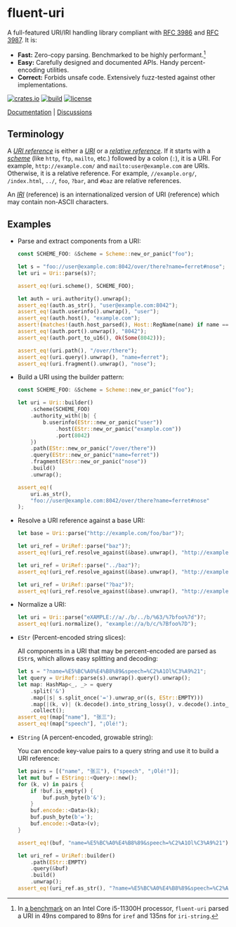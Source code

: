# fluent-uri

A full-featured URI/IRI handling library compliant with [RFC 3986] and [RFC 3987]. It is:

- **Fast:** Zero-copy parsing. Benchmarked to be highly performant.[^bench-res]
- **Easy:** Carefully designed and documented APIs. Handy percent-encoding utilities.
- **Correct:** Forbids unsafe code. Extensively fuzz-tested against other implementations.

[![crates.io](https://img.shields.io/crates/v/fluent-uri.svg)](https://crates.io/crates/fluent-uri)
[![build](https://img.shields.io/github/actions/workflow/status/yescallop/fluent-uri-rs/ci.yml
)](https://github.com/yescallop/fluent-uri-rs/actions/workflows/ci.yml)
[![license](https://img.shields.io/crates/l/fluent-uri.svg)](/LICENSE)

[Documentation](https://docs.rs/fluent-uri) | [Discussions](https://github.com/yescallop/fluent-uri-rs/discussions)

[RFC 3986]: https://datatracker.ietf.org/doc/html/rfc3986
[RFC 3987]: https://datatracker.ietf.org/doc/html/rfc3987
[^bench-res]: In [a benchmark](https://github.com/yescallop/fluent-uri-rs/blob/main/bench/benches/bench.rs)
    on an Intel Core i5-11300H processor, `fluent-uri` parsed a URI
    in 49ns compared to 89ns for `iref` and 135ns for `iri-string`.

## Terminology

A *[URI reference]* is either a *[URI]* or a *[relative reference]*. If it starts with a *[scheme]*
(like `http`, `ftp`, `mailto`, etc.) followed by a colon (`:`), it is a URI. For example,
`http://example.com/` and `mailto:user@example.com` are URIs. Otherwise, it is
a relative reference. For example, `//example.org/`, `/index.html`, `../`, `foo`,
`?bar`, and `#baz` are relative references.

An *[IRI]* (reference) is an internationalized version of URI (reference)
which may contain non-ASCII characters.

[URI reference]: https://datatracker.ietf.org/doc/html/rfc3986#section-4.1
[URI]: https://datatracker.ietf.org/doc/html/rfc3986#section-3
[IRI]: https://datatracker.ietf.org/doc/html/rfc3987#section-2.2
[relative reference]: https://datatracker.ietf.org/doc/html/rfc3986#section-4.2
[scheme]: https://datatracker.ietf.org/doc/html/rfc3986#section-3.1

## Examples

- Parse and extract components from a URI:

    ```rust
    const SCHEME_FOO: &Scheme = Scheme::new_or_panic("foo");

    let s = "foo://user@example.com:8042/over/there?name=ferret#nose";
    let uri = Uri::parse(s)?;

    assert_eq!(uri.scheme(), SCHEME_FOO);

    let auth = uri.authority().unwrap();
    assert_eq!(auth.as_str(), "user@example.com:8042");
    assert_eq!(auth.userinfo().unwrap(), "user");
    assert_eq!(auth.host(), "example.com");
    assert!(matches!(auth.host_parsed(), Host::RegName(name) if name == "example.com"));
    assert_eq!(auth.port().unwrap(), "8042");
    assert_eq!(auth.port_to_u16(), Ok(Some(8042)));

    assert_eq!(uri.path(), "/over/there");
    assert_eq!(uri.query().unwrap(), "name=ferret");
    assert_eq!(uri.fragment().unwrap(), "nose");
    ```

- Build a URI using the builder pattern:

    ```rust
    const SCHEME_FOO: &Scheme = Scheme::new_or_panic("foo");

    let uri = Uri::builder()
        .scheme(SCHEME_FOO)
        .authority_with(|b| {
            b.userinfo(EStr::new_or_panic("user"))
                .host(EStr::new_or_panic("example.com"))
                .port(8042)
        })
        .path(EStr::new_or_panic("/over/there"))
        .query(EStr::new_or_panic("name=ferret"))
        .fragment(EStr::new_or_panic("nose"))
        .build()
        .unwrap();

    assert_eq!(
        uri.as_str(),
        "foo://user@example.com:8042/over/there?name=ferret#nose"
    );
    ```

- Resolve a URI reference against a base URI:

    ```rust
    let base = Uri::parse("http://example.com/foo/bar")?;

    let uri_ref = UriRef::parse("baz")?;
    assert_eq!(uri_ref.resolve_against(&base).unwrap(), "http://example.com/foo/baz");

    let uri_ref = UriRef::parse("../baz")?;
    assert_eq!(uri_ref.resolve_against(&base).unwrap(), "http://example.com/baz");

    let uri_ref = UriRef::parse("?baz")?;
    assert_eq!(uri_ref.resolve_against(&base).unwrap(), "http://example.com/foo/bar?baz");
    ```

- Normalize a URI:

    ```rust
    let uri = Uri::parse("eXAMPLE://a/./b/../b/%63/%7bfoo%7d")?;
    assert_eq!(uri.normalize(), "example://a/b/c/%7Bfoo%7D");
    ```

- `EStr` (Percent-encoded string slices):

    All components in a URI that may be percent-encoded are parsed as `EStr`s,
    which allows easy splitting and decoding:

    ```rust
    let s = "?name=%E5%BC%A0%E4%B8%89&speech=%C2%A1Ol%C3%A9%21";
    let query = UriRef::parse(s).unwrap().query().unwrap();
    let map: HashMap<_, _> = query
        .split('&')
        .map(|s| s.split_once('=').unwrap_or((s, EStr::EMPTY)))
        .map(|(k, v)| (k.decode().into_string_lossy(), v.decode().into_string_lossy()))
        .collect();
    assert_eq!(map["name"], "张三");
    assert_eq!(map["speech"], "¡Olé!");
    ```

- `EString` (A percent-encoded, growable string):

    You can encode key-value pairs to a query string and use it to build a URI reference:

    ```rust
    let pairs = [("name", "张三"), ("speech", "¡Olé!")];
    let mut buf = EString::<Query>::new();
    for (k, v) in pairs {
        if !buf.is_empty() {
            buf.push_byte(b'&');
        }
        buf.encode::<Data>(k);
        buf.push_byte(b'=');
        buf.encode::<Data>(v);
    }

    assert_eq!(buf, "name=%E5%BC%A0%E4%B8%89&speech=%C2%A1Ol%C3%A9%21");

    let uri_ref = UriRef::builder()
        .path(EStr::EMPTY)
        .query(&buf)
        .build()
        .unwrap();
    assert_eq!(uri_ref.as_str(), "?name=%E5%BC%A0%E4%B8%89&speech=%C2%A1Ol%C3%A9%21");
    ```
